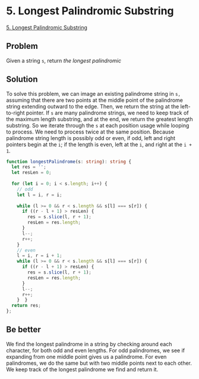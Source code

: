 # 5. Longest Palindromic Substring

[5. Longest Palindromic Substring](https://leetcode.com/problems/longest-palindromic-substring/)

## Problem

Given a string `s`, return _the longest_ _palindromic_

## Solution

To solve this problem, we can image an existing palindrome string in `s,` assuming that there are two points at the middle point of the palindrome string extending outward to the edge. Then, we return the string at the left-to-right pointer. If `s` are many palindrome strings, we need to keep track of the maximum length substring, and at the end, we return the greatest length substring. So we iterate through the `s` at each position usage while looping to process. We need to process twice at the same position. Because palindrome string length is possibly odd or even, if odd, left and right pointers begin at the `i`; if the length is even, left at the `i`, and right at the `i + 1`.

```typescript
function longestPalindrome(s: string): string {  
  let res = '';  
  let resLen = 0;  
  
  for (let i = 0; i < s.length; i++) {  
    // odd  
    let l = i, r = i;  
  
    while (l >= 0 && r < s.length && s[l] === s[r]) {  
      if ((r - l + 1) > resLen) {  
        res = s.slice(l, r + 1);  
        resLen = res.length;  
      }  
      l--;  
      r++;  
    }  
    // even  
    l = i, r = i + 1;  
    while (l >= 0 && r < s.length && s[l] === s[r]) {  
      if ((r - l + 1) > resLen) {  
        res = s.slice(l, r + 1);  
        resLen = res.length;  
      }  
      l--;  
      r++;  
    }  }  
  return res;  
};

```

## Be better

We find the longest palindrome in a string by checking around each character, for both odd and even lengths. For odd palindromes, we see if expanding from one middle point gives us a palindrome. For even palindromes, we do the same but with two middle points next to each other. We keep track of the longest palindrome we find and return it.
